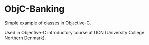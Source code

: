 ObjC-Banking
============

Simple example of classes in Objective-C.

Used in Objective-C introductory course at UCN (University College Northern Denmark).
